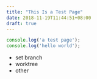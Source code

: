 ```yaml
---
title: "This Is a Test Page"
date: 2018-11-19T11:44:51+08:00
draft: true
---
```


```js
console.log('a test page');
console.log('hello world');
```

* set branch
* worktree
* other